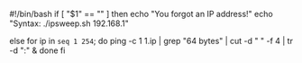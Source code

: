 
#!/bin/bash
if [ "$1" == "" ]
then
echo "You forgot an IP address!"
echo "Syntax: ./ipsweep.sh 192.168.1"
  
else
for ip in `seq 1 254`; do
ping -c 1 $1.$ip | grep "64 bytes" | cut -d " " -f 4 | tr -d ":" &
done
fi

